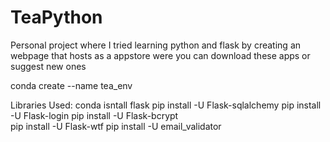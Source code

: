 # TeaPython

Personal project where I tried learning python and flask by creating an webpage that hosts as a appstore were you can download these apps or suggest new ones

conda create --name tea_env

Libraries Used:
conda isntall flask
pip install -U Flask-sqlalchemy
pip install -U Flask-login
pip install -U Flask-bcrypt   
pip install -U Flask-wtf
pip install -U email_validator  

